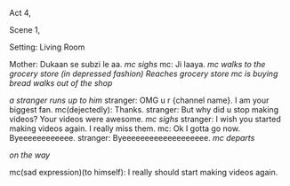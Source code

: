 Act 4,

Scene 1,

Setting: Living Room

Mother: Dukaan se subzi le aa.
_mc sighs_
mc: Ji laaya.
_mc walks to the grocery store (in depressed fashion)_
_Reaches grocery store_
_mc is buying bread_
_walks out of the shop_

_a stranger runs up to him_
stranger: OMG u r {channel name}. I am your biggest fan.
mc(dejectedly): Thanks.
stranger: But why did u stop making videos? Your videos were awesome.
_mc sighs_
stranger: I wish you started making videos again. I really miss them.
mc: Ok I gotta go now. Byeeeeeeeeeeee.
stranger: Byeeeeeeeeeeeeeeeeeee.
_mc departs_

_on the way_

mc(sad expression)(to himself): I really should start making videos again.
